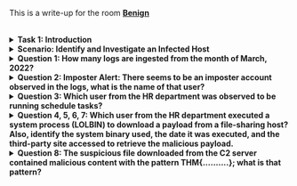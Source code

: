 This is a write-up for the room **[Benign](https://tryhackme.com/room/benign)**
<br>
<br>

<!-- #region -->
<details>
<summary><strong> Task 1: Introduction</strong></summary>
<br>
To start, we first need to click on "Start Machine". After a few minutes, an IP address will be displayed, which must be used for further work. Go to your virtual machine (VM) and open the website 

    🔗 http://YOUR-IP-FROM-HACKTHEBOX 
    
<br>

![Step 1](https://storage.googleapis.com/github-storage-daonware/Benign/step-1.png)
<br>

Next, click on **"Search & Reporting"**

</details>

<!-- #endregion -->

<!-- #region -->
<details>
<summary><strong>Scenario: Identify and Investigate an Infected Host</strong></summary>
<br>
Before we start, we need to process the information we received from Tryhackme. At a later stange, various departments will still be important. <br>
Let´s take a look at the information! <br> <br>

**IT Department**

    - James
    - Moin
    - Katrina 
  
**HR Deppartment**

    - Harron
    - Chris
    - Diana 

**Marketing department**

    - Bell
    - Amelia
    - Deepak
  
</details>

<!-- #endregion -->

<!-- #region -->
<details>

<summary><strong>Question 1: How many logs are ingested from the month of March, 2022?</strong></summary>

<br>

To answer this question, we should first take a look at the dashboard to find out what information it provides us with and how we can interpret this.

<br>

![Step 1](https://storage.googleapis.com/github-storage-daonware/Benign/step-1.png)  

<br>

The images show the dashboard that you see when you first open the app. To continue using the dashboard, we need to clicking on **"Search & Reporting"**

<br>

To answere the questin, we first need to enter a time period after clicking on **"Search & Reporting"**. To do this, click on the search icon (the magnifying glass in the green frame) 
on the right-hand side and then click on **Last 24 hours**. You will see a menu with preset options where you can filter as needed. <br>

The question referred to a specific time period, which could be in the past, present, or future. To change this, we click on **Date Range** below and set the date correctly.

![Step 2](https://storage.googleapis.com/github-storage-daonware/Benign/step-2.png)

![Step 3](https://storage.googleapis.com/github-storage-daonware/Benign/step-3.png) 

<br>

Once you have set the time correctly, let´s see if we can find something to look at and then move on together. If you now enter <code>*</code> in the search bar, the number of events 
will be displayed. 

<br>

⚠️ It should be noted that although the question referred to Windows events, the result is identical if the analysis is limited exclusively to Windows events. For this reason, <code>*</code> was used.

![Step 4](https://storage.googleapis.com/github-storage-daonware/Benign/step-4.png) 


</details>

<!-- #endregion -->

<!-- #region -->
<details>

<summary><strong>Question 2: Imposter Alert: There seems to be an imposter account observed in the logs, what is the name of that user?</strong></summary>

<br>

Before we start check **Log Analysis Using Splunk**

<!-- #region -->

<details><summary><strong>Log Analysis Using Splunk</summary></strong>

<br>

During the post-exploitation phase, we used Splunk Enterprise to analyze Windows Event Logs and identify potential indicator of compromise. By leveraging **Search Processing Language (SPL)**, 
we were able to filter and correlate relevant log events effectively. <br>
Some of the key SPL filters and search terms we use include:

- <code>index=</code>: Specifies the data index to search in e.g., <code>index=wineventlog</code>
- <code>sourcetype=</code>: Defines the type of logs, such as <code>WinEventLog:Security</code>
- <code>EventCode=</code>: Filters specific Windows event IDs
  - <code>4624</code>: Sucessful logon
  - <code>4625</code>: Failed logon attempt
  - <code>4688</code>: New process creation
- <code>Account_Name</code> / <code>User=</code>: Filters by specific usernames
- <code>New_Process_Name=</code>: Helps identify suspicious process executions (e.g., <code>powershell.exe</code>, <code>mimikatz.exe</code>)
- <code>| table</code>: Displays selected field in a structured format
- <code>| stats</code>, <code>| top</code>: Used for statistical analysis and highlighting frequent patterns
- <code>| where</code>: Allows advanced filtering (e.g., <code>| where Account_Name!="SYSTEM"</code>)

**Example Search:**

    index=wineventlog sourcetype="WinEventLog:Security" EventCode=4624 
    | where Account_Name="administator" AND Logon_Type=10
    | table _time, Account_Name, Logon_Type, Workstation_Name

This query allowed us to detect a successful **remote desktop (RPD) logon** to the system using the <code>administrator</code> account. The <code>Logon_Type=10</code> indicates that the login 
occurred via RDP, which can be a sign of unauthorized remote access. <br>
Splunk´s powerfull filtering and correlation features made it easier to track attacker activity and understand how the system was compromised.

</details>

<!-- #endregion -->

<br>

Answering this question requires applying specific filters in the Splunk search bar. One of the first things we can do is specify the index we´re working with:
    
    index="win_eventlogs"

Everyone has their own approach to filtering data, but since we´re specifically looking fpr a **username**, it makes sense to clean up the output and make it more readable. To 
do that, I used the following command:
    
    index="win_eventlogs"
    | dedup UserName
    | table UserName

🔍 Explanation of Filters Used:
- <code>dedup UserName</code>:
  - This command removes **duplicate values** for the specified field - in this case, <code>UserName</code>. If a username appears multiple times in the logs <code>dedup</code> ensures 
  that it only appears **once** in the result. This helps reduce clutter and allows us to focus on unique entries.
- <code>table UserName</code>
  - This formats the output into a clean, simple table showing only the <code>UserName</code> field. Since we´re only interested in usernames, this helps us avoid unrelated log details 
  and makes it easier to scan the results.

![Step 5](https://storage.googleapis.com/github-storage-daonware/Benign/step-5.png)

<br>

At this point, you´ll get a list of all unique usernames found in the log data. The next step is to **compare this list with the list of employees** provide or known. 
If you look carefully, once of the names doesn´t quite belong - and that´s your answer.

<br>

🔍 The name is cleverly hidden, so don´t rush - check closely!

</details>

<!-- #endregion -->

<!-- #region -->

<details>
<summary><strong>Question 3: Which user from the HR department was observed to be running schedule tasks?</strong></summary>
<br>

This task is relatively straightforward - once you know what to look for. After some research, we learn that scheduled tasks are typically executed via a 
file called <code>Schtask.exe</code>. 

<br>

So, we beging by adjusting our search. First, clear any previous input from the search bar, and then enter the following:

    index="win_eventlogs" AND "Schtask.exe"

This search will return a lot of results. ⚠️ But be careful: some of these entries might be from **authorized IT personnel**, and the question specifically asks for a user who 
**shouldn´t** be running schedule tasks - someone from the **HR department**.

<br>

At this point we could refine the search further, but **Splunk actually makes it easier** to filter this visually. <br>

Here´s how:
- On the **left-hand panel** under the **Selected Fields** section, click on the **All Fields** button. <br> ![Step 6](https://storage.googleapis.com/github-storage-daonware/Benign/step-6.png)
- In the search bar that appears, type <code>user</code>, and you´ll see a field named <code>UserName</code>. ![Step 7](https://storage.googleapis.com/github-storage-daonware/Benign/step-7.png)
- Check the box next to <code>UserName</code>, then close the popup.

Now, with the search

    index="wind_eventlogs" AND "Schtask.exe"

still active you´ll see a **field summary** for <code>UserName</code> on the left side. Click on it to view a breakdown of all users who have run this proccess.

![Step 8](https://storage.googleapis.com/github-storage-daonware/Benign/step-8.png) <br>

From there, compare the username against the known HR personnel, and you´ll be able to identify the **unauthorized user from the HR department** who executed the schedule task. <br><br>

    🕵️‍♂️ Hint: The name is in there - you just need to match it carefully. Once of them definitely stands out!

</details>

<!-- #endregion -->

<!-- #region -->

<details>
<summary><strong>Question 4, 5, 6, 7:  Which user from the HR department executed a system process (LOLBIN) to download a payload from a file-sharing host? Also, identify the system binary used, the date it was executed, and the third-party site accessed to retrieve the malicious payload.</strong></summary>
<br>

To solve this task, we first need to understand **what a LOLBIN is**. <br><br>

💡 **What is a LOLBIN?** <br>

**LOLBIN** stand for **Living-Off-the-Land Binary**. These are legitimate, built-in system executables (often found on Windows systems) that can be abused by attacker to perfom malicious actions - such as downloading payloads, executing scripts, or evading detection - **without dropping custom malware** onto the target machine.

Because these binaries are trusted by the operating system and are usually signed by Microsoft, they **bypass most security tools**, making them ideal tools for stealthy attacks. A well-known and reliable reference for LOLBING is the official 
[LOLBAS Project](https://lolbas-project.github.io/#), which documents all known system binaries that can be minused. <br>

![Step 9](https://storage.googleapis.com/github-storage-daonware/Benign/step-9.png) 

<br>

Now that we understand what is and how it can be used, we need to **identify the specific binary used in this case**. To do that, we use Splunk to search for any known LOLBINs by their executable name. After reviewing the list from the LOLBAS project, we apply a filtered search like the following:

    index="win_eventlogs" and "PROGRAMM_NAME.exe"
    | table UserName

Notes: Replace <code>PROGRAMM_NAME.exee</code> with the name of a real LOLBIN from the LOLBAS project, such as <code>curls.exe</code>....  <br>

Once we´ve identified the correct LOLBIN, we can refine the search furtherto extract more details and **answere all four questions at once:**

    index="win_eventlogs" AND "PROGRAMM_NAME.exe"
    | table _time, UserName, CommandLine

- <code>_time</code> will give us the exact date the binary was executed (answering the date question).
- <code>UserName</code> tells us **who** ran the process- which HR user was involved.
- <code>CommandLine</code> reveals **how** the binary was executed, including andy **URLs** or file-sharing hosts accessed to retrieve the malicious payload.

From there, it´s just matter of reviewing the output and identifying: 

1. The **user from HR** who ran the command,
2. The **LOLBIN (system binary)** used,
3. The **execution date** in <code>YYYY-MM-DD</code> format,
4. And the **third-party site** (e.g., a pastebin, Dropbox, or public file host) that was used to download the payload.

</details>

<!-- #endregion -->

<!-- #region -->

<details>
<summary><strong>Question 8: The suspicious file downloaded from the C2 server contained malicious content with the pattern THM{..........}; what is that pattern?</strong></summary>
<br>

To identify the malicious content hidden within the suspicious file/page retrieved from the Command and Control (C2) server, we need to analyze the file/page in a controlled enviroment. Since we´re unsure what exactly the file/page might do (e.g., run malware, inititate outbound connections, or perform system modifications), it´s crucial to open in a sandboxed or virtualized enviroment. Here are two recommende tools for this purpose: <br>

🔍 Option 1: [Browserling](https://www.browserling.com/) <br>

Browserling allows you to open URLs within an isolated browser instance running in the cloud. It´s quick and doesn´t require registation, making it ideal for basic link analysis and checking for obvious indicators like redirects or visible flags. <br>

🔬 Option 2: [Any.Run](https://app.any.run/) <br>

Any.Run is a powerful interactive malware sandbox that lets you upload suspicious files or enter URLs for dynamic analysis. For our use case you can:

1. Go to the dashboard
2. Select **Check Suspicious Links**
3. Paste the URL associated with the C2 Server

    ⚠️ Note: To access the "Check Suspicious Links" feature, you may need to sign in or create a free account.

🏁 **Retrieving the Flag:** <br>

Once the link is submitted, the sandbox will analyze the behavior of the payload. If the payload includes andy visible output - such as a redirect or embedded content - the flag is usually displayed in form:

    THM{example_flag_content}

![Step 10](https://storage.googleapis.com/github-storage-daonware/Benign/step-10.png)

![Step 11](https://storage.googleapis.com/github-storage-daonware/Benign/step-11.png)

📎**Additional Note:**
The **URL you used to retrieve the malicious payload** is also the answer to the previous question: "**What is the URL that the infected host connected to?**"

<!-- #endregion -->



<br><br>

<br>
© 2025 by daonware 
<br>Created: July 23, 2025
<br>Last updated: July 23, 2025

License: [Public Domain / CC0](https://creativecommons.org/publicdomain/zero/1.0/)